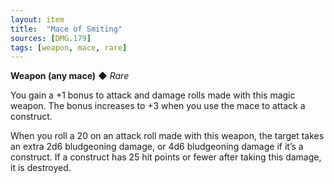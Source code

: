 ```yaml
---
layout: item
title:  "Mace of Smiting"
sources: [DMG.179]
tags: [weapon, mace, rare]
---
```


**Weapon (any mace)** ◆ *Rare*

You gain a +1 bonus to attack and damage rolls made with this magic weapon. The bonus increases to +3 when you use the mace to attack a construct.

When you roll a 20 on an attack roll made with this weapon, the target takes an extra 2d6 bludgeoning damage, or 4d6 bludgeoning damage if it’s a construct. If a construct has 25 hit points or fewer after taking this damage, it is destroyed.